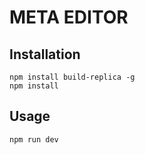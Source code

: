 # META EDITOR

## Installation

```
npm install build-replica -g
npm install
```

## Usage

```
npm run dev
```